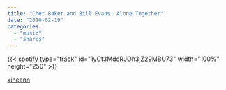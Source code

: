 ```yaml
---
title: "Chet Baker and Bill Evans: Alone Together"
date: "2010-02-19"
categories:
  - "music"
  - "shares"
---
```


{{< spotify type="track" id="1yCt3MdcRJOh3jZ29MBU73" width="100%" height="250" >}}

[xineann](http://xineann.tumblr.com/post/354067768/chet-baker-and-bill-evans-alone-together)
